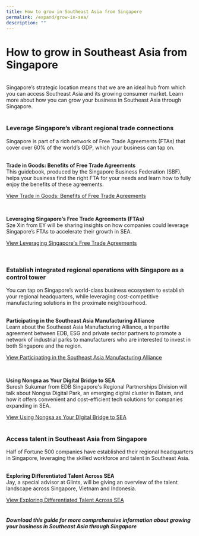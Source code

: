 ```yaml
---
title: How to grow in Southeast Asia from Singapore
permalink: /expand/grow-in-sea/
description: ""
---
```

# How to grow in Southeast Asia from Singapore
<br>
Singapore’s strategic location means that we are an ideal hub from which you can access Southeast Asia and its growing consumer market. Learn more about how you can grow your business in Southeast Asia through Singapore.
<br>
<br>

### Leverage Singapore’s vibrant regional trade connections
Singapore is part of a rich network of Free Trade Agreements (FTAs) that cover over 60% of the world’s GDP, which your business can tap on.<br>
<br>


<b>Trade in Goods: Benefits of Free Trade Agreements</b><br>
This guidebook, produced by the Singapore Business Federation (SBF), helps your business find the right FTA for your needs and learn how to fully enjoy the benefits of these agreements.<br>
	
[View Trade in Goods: Benefits of Free Trade Agreements]( https://www.edb.gov.sg/en/business-insights/market-and-industry-reports/trade-in-goods-benefits-of-free-trade-agreements.html)<br>

<br>

<b>Leveraging Singapore’s Free Trade Agreements (FTAs)</b><br>
Sze Xin from EY will be sharing insights on how companies could leverage Singapore’s FTAs to accelerate their growth in SEA.<br>

[View Leveraging Singapore's Free Trade Agreements](https://edbsingapore.thinkific.com/courses/ey-leveraging-singapore-s-free-trade-agreements-ftas)<br>

<br>

### Establish integrated regional operations with Singapore as a control tower
You can tap on Singapore’s world-class business ecosystem to establish your regional headquarters, while leveraging cost-competitive manufacturing solutions in the proximate neighbourhood.<br>
<br>

<b>Participating in the Southeast Asia Manufacturing Alliance</b><br>
Learn about the Southeast Asia Manufacturing Alliance, a tripartite agreement between EDB, ESG and private sector partners to promote a network of industrial parks to manufacturers who are interested to invest in both Singapore and the region.	<br>

[View Participating in the Southeast Asia Manufacturing Alliance](https://edbsingapore.thinkific.com/courses/participating-sma)<br>

<br>

<b>Using Nongsa as Your Digital Bridge to SEA</b><br>
Suresh Sukumar from EDB Singapore's Regional Partnerships Division will talk about Nongsa Digital Park, an emerging digital cluster in Batam, and how it offers convenient and cost-efficient tech solutions for companies expanding in SEA.<br>

[View Using Nongsa as Your DIgital Bridge to SEA](https://edbsingapore.thinkific.com/courses/nongsa-your-digital-bridge-to-sea)<br>
<br>

### Access talent in Southeast Asia from Singapore
Half of Fortune 500 companies have established their regional headquarters in Singapore, leveraging the skilled workforce and talent in Southeast Asia.<br>
<br>

<b>Exploring Differentiated Talent Across SEA</b><br>
Jay, a special advisor at Glints, will be giving an overview of the talent landscape across Singapore, Vietnam and Indonesia.<br>

[View Exploring Differentiated Talent Across SEA](https://edbsingapore.thinkific.com/courses/glints-exploring-differentiated-talent-across-sea)<br>
<br>

##### Download this guide for more comprehensive information about growing your business in Southeast Asia through Singapore